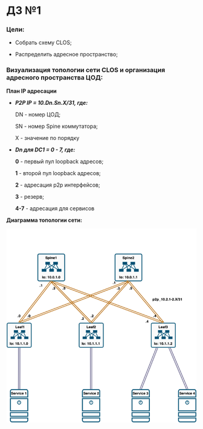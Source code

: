# ДЗ №1

### Цели:

- Собрать схему CLOS;

- Распределить адресное пространство;

  

### Визуализация топологии сети CLOS и организация адресного пространства ЦОД:

**План IP адресации**

- _**P2P IP = 10.Dn.Sn.X/31, где:**_

  DN - номер ЦОД;

  SN - номер Spine коммутатора;

  X - значение по порядку

- _**Dn для DC1 =  0 - 7, где:**_

  **0** - первый пул loopback адресов;

  **1** - второй пул loopback адресов;

  **2** - адресация p2p интерфейсов;

  **3** - резерв;

  **4-7** - адресация для сервисов

**Диаграмма топологии сети:**

![net_diag](https://raw.githubusercontent.com/asadov1/OTUS_DC/master/lab1/topology_1.drawio.png) 





